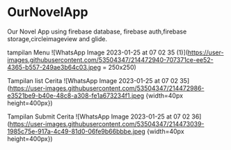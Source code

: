 # OurNovelApp
Our Novel App using firebase database, firebase auth,firebase storage,circleimageview and glide.

tampilan Menu
![WhatsApp Image 2023-01-25 at 07 02 35 (1)](https://user-images.githubusercontent.com/53504347/214472940-707371ce-ee52-4365-b557-249ae3b64c03.jpeg = 250x250)


Tampilan list Cerita
![WhatsApp Image 2023-01-25 at 07 02 35](https://user-images.githubusercontent.com/53504347/214472986-e3521be9-b40e-48c8-a308-fe1a673234f1.jpeg {width=40px height=400px})

Tampilan Submit Cerita
![WhatsApp Image 2023-01-25 at 07 02 36](https://user-images.githubusercontent.com/53504347/214473039-1985c75e-917a-4c49-81d0-06fe9b66bbbe.jpeg {width=40px height=400px})



